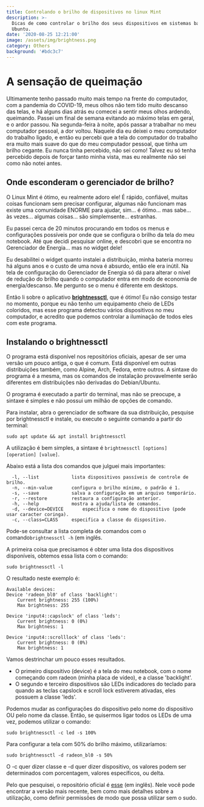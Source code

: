 ```yaml
---
title: Controlando o brilho de dispositivos no linux Mint
description: >-
  Dicas de como controlar o brilho dos seus dispositivos em sistemas baseados no
  Ubuntu.
date: '2020-08-25 12:21:00'
image: /assets/img/brightness.png
category: Others
background: '#bdc3c7'
---
```

# A sensação de queimação

Ultimamente tenho passado muito mais tempo na frente do computador, com a pandemia do COVID-19, meus olhos não tem tido muito descanso das telas, e há alguns dias atrás eu comecei a sentir meus olhos ardendo, queimando. Passei um final de semana evitando ao máximo telas em geral, e o ardor passou. Na segunda-feira à noite, após passar a trabalhar no meu computador pessoal, a dor voltou. Naquele dia eu deixei o meu computador do trabalho ligado, e então eu percebi que a tela do computador do trabalho era muito mais suave do que do meu computador pessoal, que tinha um brilho cegante. Eu nunca tinha percebido, não sei como! Talvez eu só tenha percebido depois de forçar tanto minha vista, mas eu realmente não sei como não notei antes.

## Onde esconderam o gerenciador de brilho?

O Linux Mint é ótimo, eu realmente adoro ele! É rápido, confiável, muitas coisas funcionam sem precisar configurar, algumas não funcionam mas existe uma comunidade ENORME para ajudar, sim... é ótimo... mas sabe... às vezes... algumas coisas... são simplemsente... estranhas.

Eu passei cerca de 20 minutos procurando em todos os menus e configurações possíveis por onde que se configura o brilho da tela do meu notebook. Até que decidi pesquisar online, e descobri que se encontra no Gerenciador de Energia... mas no widget dele!

Eu desabilitei o widget quanto instalei a distribuição, minha bateria morreu há alguns anos e o custo de uma nova é absurdo, então ele era inútil. Na tela de configuração do Gerenciador de Energia só dá para alterar o nível de redução do brilho quando o computador entra em modo de economia de energia/descanso. Me pergunto se o menu é diferente em desktops.

Então li sobre o aplicativo [**brightnessctl**][1], que é ótimo! Eu não consigo testar no momento, porque eu não tenho um equipamento cheio de LEDs coloridos, mas esse programa detectou vários dispositivos no meu computador, e acredito que podemos controlar a iluminação de todos eles com este programa.

## Instalando o brightnessctl

O programa está disponível nos repositórios oficiais, apesar de ser uma versão um pouco antiga, o que é comum. Está disponível em outras distribuições também, como Alpine, Arch, Fedora, entre outros. A sintaxe do programa é a mesma, mas os comandos de instalação provavelmente serão diferentes em distribuições não derivadas do Debian/Ubuntu.

O programa é executado a partir do terminal, mas não se preocupe, a sintaxe é simples e não possui um milhão de opções de comando.

Para instalar, abra o gerenciador de software da sua distribuição, pesquise por brightnessctl e instale, ou execute o seguinte comando a partir do terminal:
```
sudo apt update && apt install brightnessctl
```
A utilização é bem simples, a sintaxe é `brightnessctl [options] [operation] [value]`.

Abaixo está a lista dos comandos que julguei mais importantes:
```
  -l, --list			lista dispositivos passíveis de controle de brilho.
  -n, --min-value		configura o brilho mínimo, o padrão é 1.
  -s, --save			salva a configuração em um arquivo temporário.
  -r, --restore			restaura a configuração anterior.
  -h, --help			mostra a ajuda/lista de comandos.
  -d, --device=DEVICE		especifica o nome do dispositivo (pode usar caracter coringa).
  -c, --class=CLASS		especifica a classe do dispositivo.
```
Pode-se consultar a lista completa de comandos com o comando`brightnessctl -h` (em inglês.

A primeira coisa que precisamos é obter uma lista dos dispositivos disponíveis, obtemos essa lista com o comando:
```
sudo brightnessctl -l
```
O resultado neste exemplo é:
```
Available devices:
Device 'radeon_bl0' of class 'backlight':
	Current brightness: 255 (100%)
	Max brightness: 255

Device 'input4::capslock' of class 'leds':
	Current brightness: 0 (0%)
	Max brightness: 1

Device 'input4::scrolllock' of class 'leds':
	Current brightness: 0 (0%)
	Max brightness: 1
```

Vamos destrinchar um pouco esses resultados.
- O primeiro dispositivo (device) é a tela do meu notebook, com o nome começando com radeon (minha placa de vídeo), e a classe 'backlight'.
- O segundo e terceiro dispositivos são LEDs indicadores do teclado para quando as teclas capslock e scroll lock estiverem ativadas, eles possuem a classe 'leds'.

Podemos mudar as configurações do dispositivo pelo nome do dispositivo OU pelo nome da classe. Então, se quisermos ligar todos os LEDs de uma vez, podemos utilizar o comando:
```
sudo brightnessctl -c led -s 100%
```
Para configurar a tela com 50% do brilho máximo, utilizaríamos:
```
sudo brightnessctl -d radeon_bl0 -s 50%
```
O -c quer dizer classe e -d quer dizer dispositivo, os valores podem ser determinados com porcentagem, valores específicos, ou delta.

Pelo que pesquisei, o repositório oficial é [esse][1] (em inglês). Nele você pode encontrar a versão mais recente, bem como mais detalhes sobre a utilização, como definir permissões de modo que possa utilizar sem o sudo.

[1]: (https://github.com/Hummer12007/brightnessctl)
